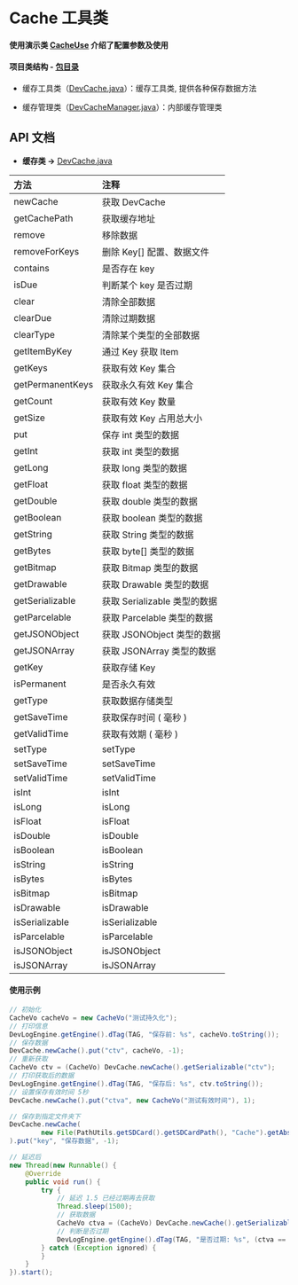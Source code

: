 # Cache 工具类

#### 使用演示类 [CacheUse](https://github.com/afkT/DevUtils/blob/master/app/src/main/java/utils_use/cache/CacheUse.java) 介绍了配置参数及使用

#### 项目类结构 - [包目录](https://github.com/afkT/DevUtils/blob/master/lib/DevApp/src/main/java/dev/utils/app/cache)

* 缓存工具类（[DevCache.java](https://github.com/afkT/DevUtils/blob/master/lib/DevApp/src/main/java/dev/utils/app/cache/DevCache.java)）：缓存工具类, 提供各种保存数据方法

* 缓存管理类（[DevCacheManager.java](https://github.com/afkT/DevUtils/blob/master/lib/DevApp/src/main/java/dev/utils/app/cache/DevCacheManager.java)）：内部缓存管理类

## API 文档

* **缓存类 ->** [DevCache.java](https://github.com/afkT/DevUtils/blob/master/lib/DevApp/src/main/java/dev/utils/app/cache/DevCache.java)

| 方法 | 注释 |
| :- | :- |
| newCache | 获取 DevCache |
| getCachePath | 获取缓存地址 |
| remove | 移除数据 |
| removeForKeys | 删除 Key[] 配置、数据文件 |
| contains | 是否存在 key |
| isDue | 判断某个 key 是否过期 |
| clear | 清除全部数据 |
| clearDue | 清除过期数据 |
| clearType | 清除某个类型的全部数据 |
| getItemByKey | 通过 Key 获取 Item |
| getKeys | 获取有效 Key 集合 |
| getPermanentKeys | 获取永久有效 Key 集合 |
| getCount | 获取有效 Key 数量 |
| getSize | 获取有效 Key 占用总大小 |
| put | 保存 int 类型的数据 |
| getInt | 获取 int 类型的数据 |
| getLong | 获取 long 类型的数据 |
| getFloat | 获取 float 类型的数据 |
| getDouble | 获取 double 类型的数据 |
| getBoolean | 获取 boolean 类型的数据 |
| getString | 获取 String 类型的数据 |
| getBytes | 获取 byte[] 类型的数据 |
| getBitmap | 获取 Bitmap 类型的数据 |
| getDrawable | 获取 Drawable 类型的数据 |
| getSerializable | 获取 Serializable 类型的数据 |
| getParcelable | 获取 Parcelable 类型的数据 |
| getJSONObject | 获取 JSONObject 类型的数据 |
| getJSONArray | 获取 JSONArray 类型的数据 |
| getKey | 获取存储 Key |
| isPermanent | 是否永久有效 |
| getType | 获取数据存储类型 |
| getSaveTime | 获取保存时间 ( 毫秒 ) |
| getValidTime | 获取有效期 ( 毫秒 ) |
| setType | setType |
| setSaveTime | setSaveTime |
| setValidTime | setValidTime |
| isInt | isInt |
| isLong | isLong |
| isFloat | isFloat |
| isDouble | isDouble |
| isBoolean | isBoolean |
| isString | isString |
| isBytes | isBytes |
| isBitmap | isBitmap |
| isDrawable | isDrawable |
| isSerializable | isSerializable |
| isParcelable | isParcelable |
| isJSONObject | isJSONObject |
| isJSONArray | isJSONArray |

#### 使用示例
```java
// 初始化
CacheVo cacheVo = new CacheVo("测试持久化");
// 打印信息
DevLogEngine.getEngine().dTag(TAG, "保存前: %s", cacheVo.toString());
// 保存数据
DevCache.newCache().put("ctv", cacheVo, -1);
// 重新获取
CacheVo ctv = (CacheVo) DevCache.newCache().getSerializable("ctv");
// 打印获取后的数据
DevLogEngine.getEngine().dTag(TAG, "保存后: %s", ctv.toString());
// 设置保存有效时间 5秒
DevCache.newCache().put("ctva", new CacheVo("测试有效时间"), 1);

// 保存到指定文件夹下
DevCache.newCache(
        new File(PathUtils.getSDCard().getSDCardPath(), "Cache").getAbsolutePath()
).put("key", "保存数据", -1);

// 延迟后
new Thread(new Runnable() {
    @Override
    public void run() {
        try {
            // 延迟 1.5 已经过期再去获取
            Thread.sleep(1500);
            // 获取数据
            CacheVo ctva = (CacheVo) DevCache.newCache().getSerializable("ctva");
            // 判断是否过期
            DevLogEngine.getEngine().dTag(TAG, "是否过期: %s", (ctva == null));
        } catch (Exception ignored) {
        }
    }
}).start();
```